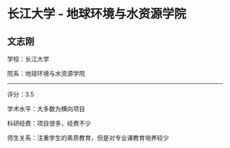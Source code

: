 # 长江大学 - 地球环境与水资源学院

## 文志刚

学校：长江大学

院系：地球环境与水资源学院

* * *

评分：3.5

学术水平：大多数为横向项目

科研经费：项目很多，经费不少

师生关系：注重学生的素质教育，但是对专业课教育培养较少